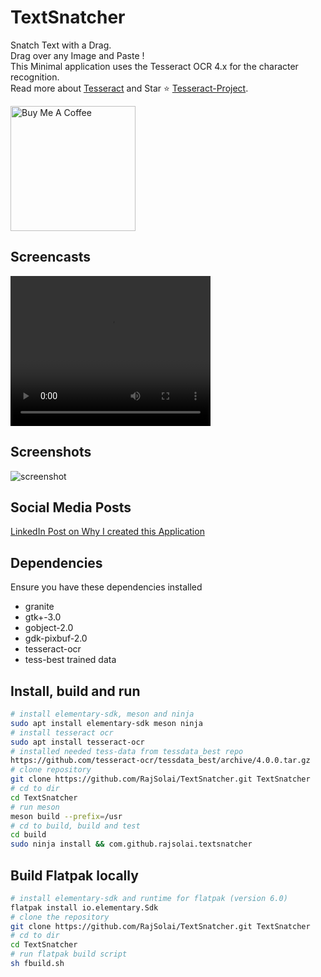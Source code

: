 # TextSnatcher

Snatch Text with a Drag. <br>
Drag over any Image and Paste ! <br>
This Minimal application uses the Tesseract OCR 4.x for the character
recognition. <br>
Read more about [Tesseract](https://tesseract-ocr.github.io/tessdoc/Home.html) and Star ⭐️ [Tesseract-Project](https://github.com/tesseract-ocr/tesseract).

<a href="https://www.buymeacoffee.com/rajsolai" target="_blank"><img src="https://cdn.buymeacoffee.com/buttons/v2/default-yellow.png" alt="Buy Me A Coffee" style="width: 200px;" ></a>

## Screencasts

<video width="320" height="240" controls>
  <source src="https://raw.githubusercontent.com/RajSolai/TextSnatcher/master/video.webm" type="video/webm">
  Your browser does not support the video tag.
</video>

## Screenshots

![screenshot](https://raw.githubusercontent.com/RajSolai/TextSnatcher/master/data/screenshots/snap-dark.png)

## Social Media Posts

[LinkedIn Post on Why I created this Application](https://www.linkedin.com/posts/solai085_linux-commentbelow-apple-activity-6826408004519374848-wxsw)

## Dependencies

Ensure you have these dependencies installed

-   granite
-   gtk+-3.0
-   gobject-2.0
-   gdk-pixbuf-2.0
-   tesseract-ocr
-   tess-best trained data

## Install, build and run

```bash
# install elementary-sdk, meson and ninja
sudo apt install elementary-sdk meson ninja
# install tesseract ocr
sudo apt install tesseract-ocr
# installed needed tess-data from tessdata_best repo
https://github.com/tesseract-ocr/tessdata_best/archive/4.0.0.tar.gz
# clone repository
git clone https://github.com/RajSolai/TextSnatcher.git TextSnatcher
# cd to dir
cd TextSnatcher
# run meson
meson build --prefix=/usr
# cd to build, build and test
cd build
sudo ninja install && com.github.rajsolai.textsnatcher
```

## Build Flatpak locally

```bash
# install elementary-sdk and runtime for flatpak (version 6.0)
flatpak install io.elementary.Sdk
# clone the repository
git clone https://github.com/RajSolai/TextSnatcher.git TextSnatcher
# cd to dir
cd TextSnatcher
# run flatpak build script
sh fbuild.sh
```

